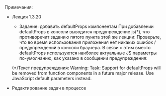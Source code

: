 Примечания:
  - Лекция 1.3.20
    - Задание: добавить defaultProps компонентам
    При добавлении defaultProps в консоли выводится предупреждение js(*), что противоречит заданию пятого пункта этой же лекции: Проверьте, что во время использования приложения нет никаких ошибок / предупреждений в консоли браузера. В связи с этим вместо defaultProps используются наиболее актуальные JS параметры по-умолчанию, как указано в сообщении предупреждения:

    (*)Текст предупреждения: 
    Warning: Task: Support for defaultProps will be removed from function components in a future major release. Use JavaScript default parameters instead.

- Редактирование задач в процессе


















